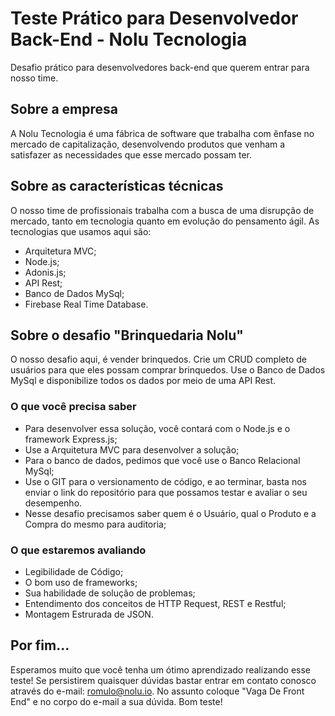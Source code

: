 # Teste Prático para Desenvolvedor Back-End - Nolu Tecnologia

Desafio prático para desenvolvedores back-end que querem entrar para nosso time.

## Sobre a empresa

A Nolu Tecnologia é uma fábrica de software que trabalha com ênfase no mercado de capitalização, desenvolvendo produtos que venham a satisfazer as necessidades que esse mercado possam ter. 

## Sobre as características técnicas

O nosso time de profissionais trabalha com a busca de uma disrupção de mercado, tanto em tecnologia quanto em evolução do pensamento ágil. As tecnologias que usamos aqui são:

- Arquitetura MVC;
- Node.js;
- Adonis.js;
- API Rest;
- Banco de Dados MySql;
- Firebase Real Time Database.

## Sobre o desafio "Brinquedaria Nolu"

O nosso desafio aqui, é vender brinquedos. Crie um CRUD completo de usuários para que eles possam comprar brinquedos. Use o Banco de Dados MySql e disponibilize todos os dados por meio de uma API Rest.

### O que você precisa saber

- Para desenvolver essa solução, você contará com o Node.js e o framework Express.js;
- Use a Arquitetura MVC para desenvolver a solução;
- Para o banco de dados, pedimos que você use o Banco Relacional MySql;
- Use o GIT para o versionamento de código, e ao terminar, basta nos enviar o link do repositório para que possamos testar e avaliar o seu desempenho.
- Nesse desafio precisamos saber quem é o Usuário, qual o Produto e a Compra do mesmo para auditoria;

### O que estaremos avaliando

- Legibilidade de Código;
- O bom uso de frameworks;
- Sua habilidade de solução de problemas;
- Entendimento dos conceitos de HTTP Request, REST e Restful;
- Montagem Estrurada de JSON.

## Por fim...

Esperamos muito que você tenha um ótimo aprendizado realizando esse teste! Se persistirem quaisquer dúvidas bastar entrar em contato conosco através do e-mail: romulo@nolu.io. No assunto coloque "Vaga De Front End" e no corpo do e-mail a sua dúvida. Bom teste!



